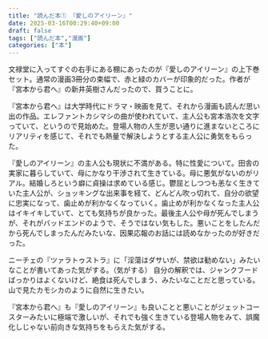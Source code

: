 ```yaml
---
title: "読んだ本①　『愛しのアイリーン』"
date: 2025-03-16T00:29:40+09:00
draft: false
tags: ["読んだ本","漫画"]
categories: ["本"]
---
```


文禄堂に入ってすぐの右手にある棚にあったのが『愛しのアイリーン』の上下巻セット。通常の漫画3冊分の束幅で、赤と緑のカバーが印象的だった。作者が『宮本から君へ』の新井英樹さんだったので、買うことに。

<!--more-->

『宮本から君へ』は大学時代にドラマ・映画を見て、それから漫画も読んだ思い出の作品。エレファントカシマシの曲が使われていて、主人公も宮本浩次を文字っていて、というので見始めた。登場人物の人生が思い通りに進まないところにリアリティを感じて、それでも熱量で解決しようとする主人公に勇気をもらった。

『愛しのアイリーン』の主人公も現状に不満がある。特に性愛について。田舎の実家に暮らしていて、母にかなり干渉されて生きている。母に悪気がないのがリアル。結婚しろという癖に貞操は求めている感じ。鬱屈としつつも恙なく生きていた主人公が、ショッキングな出来事を経て、どんどん吹っ切れて、自分の欲望に忠実になって、歯止めが利かなくなっていく。歯止めが利かなくなった主人公はイキイキしていて、とても気持ちが良かった。最後主人公や母が死んでしまうが、それがバッドエンドのようで、そうではない気もした。悪いことをしたんだから死んでしまったんだみたいな、因果応報のお話には読めなかったのが好きだった。

ニーチェの『ツァラトゥストラ』に「淫蕩はダサいが、禁欲は勧めない」みたいなことが書いてあった気がする。（気がする）
自分の解釈では、ジャンクフードばっかりはよくないけど、絶食は死んでしまう、みたいなことだと思っている。山で見たカモシカのように自然に生きたい。

『宮本から君へ』も『愛しのアイリーン』も良いことと悪いことがジェットコースターみたいに極端で激しいが、それでも強く生きている登場人物をみて、誤魔化しじゃない前向きな気持ちをもらえた気がする。